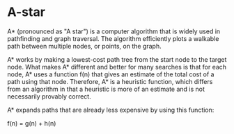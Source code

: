 # A-star

A* (pronounced as "A star") is a computer algorithm that is widely used in pathfinding and graph traversal. The algorithm efficiently plots a walkable path between multiple nodes, or points, on the graph. 

A* works by making a lowest-cost path tree from the start node to the target node. What makes A* different and better for many searches is that for each node, A* uses a function f(n) that gives an estimate of the total cost of a path using that node. Therefore, A* is a heuristic function, which differs from an algorithm in that a heuristic is more of an estimate and is not necessarily provably correct. 

A* expands paths that are already less expensive by using this function: 

f(n) = g(n) + h(n)
